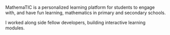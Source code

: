 MathemaTIC is a personalized learning platform for students to engage with, and have fun learning, mathematics in primary and secondary schools. 

I worked along side fellow developers, building interactive learning modules.
